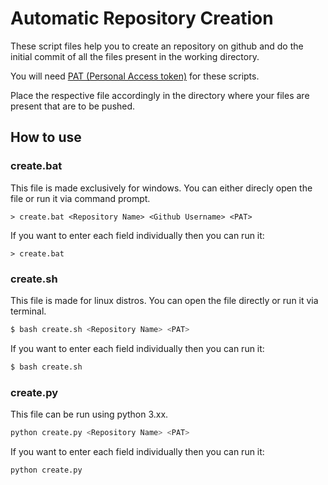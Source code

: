 # Automatic Repository Creation

These script files help you to create an repository on github and do the initial commit of all the files present in the working directory.

You will need [PAT (Personal Access token)](https://help.github.com/en/articles/creating-a-personal-access-token-for-the-command-line) for these scripts.

Place the respective file accordingly in the directory where your files are present that are to be pushed.

## How to use
### create.bat
This file is made exclusively for windows. You can either direcly open the file or run it via command prompt.

``` batch
> create.bat <Repository Name> <Github Username> <PAT>
```

If you want to enter each field individually then you can run it:
``` batch
> create.bat
```

### create.sh
This file is made for linux distros. You can open the file directly or run it via terminal.

``` bash
$ bash create.sh <Repository Name> <PAT> 
```

If you want to enter each field individually then you can run it:

``` bash
$ bash create.sh
```

### create.py
This file can be run using python 3.xx.

``` python
python create.py <Repository Name> <PAT> 
```

If you want to enter each field individually then you can run it:

``` python
python create.py
```